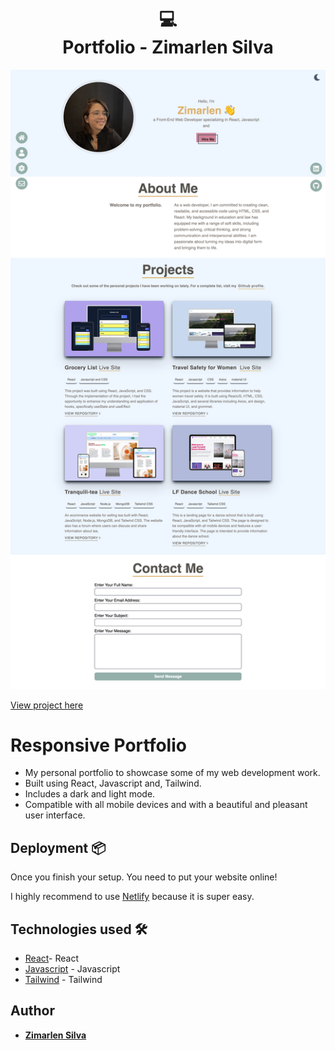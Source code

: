 
<h1 align="center">
  💻 <br> Portfolio - Zimarlen Silva
</h1>

![Project](src/images/screen.png)


[View project here](https://zimarlen-portfolio.netlify.app/)


# Responsive Portfolio

- My personal portfolio to showcase some of my web development work.
- Built using React, Javascript and, Tailwind.
- Includes a dark and light mode.
- Compatible with all mobile devices and with a beautiful and pleasant user interface.

## Deployment 📦

Once you finish your setup. You need to put your website online!

I highly recommend to use [Netlify](https://netlify.com) because it is super easy.

## Technologies used 🛠️

- [React](https://reactjs.org/)- React 
- [Javascript](https://www.javascript.com/) - Javascript
- [Tailwind](https://tailwindui.com/) - Tailwind


## Author

- [**Zimarlen Silva**](https://github.com/ZihSilva/)



